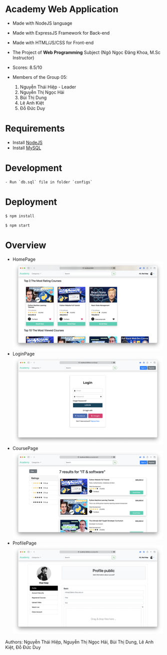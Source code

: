 # Academy Web Application

- Made with NodeJS language
- Made with ExpressJS Framework for Back-end
- Made with HTML/JS/CSS for Front-end
- The Project of **Web Programming** Subject (Ngô Ngọc Đăng Khoa, M.Sc Instructor)
- Scores: 8.5/10
- Members of the Group 05:

    1. Nguyễn Thái Hiệp - Leader
    2. Nguyễn Thị Ngọc Hải
    3. Bùi Thị Dung
    4. Lê Anh Kiệt
    5. Đỗ Đức Duy
# Requirements

- Install [NodeJS](https://nodejs.org/en/download/)
- Install [MySQL](https://www.mysql.com/downloads/)


# Development

```
- Run `db.sql` file in folder `configs`
```

# Deployment

```
$ npm install
```
```
$ npm start
```

# Overview

- HomePage
  ![home](./Overview/home.png)
- LoginPage
  ![login](./Overview/login.png)
- CoursePage
  ![courses](./Overview/list.png)
- ProfilePage
  ![home](./Overview/profile.png)

Authors: Nguyễn Thái Hiệp, Nguyễn Thị Ngọc Hải, Bùi Thị Dung, Lê Anh Kiệt, Đỗ Đức Duy





